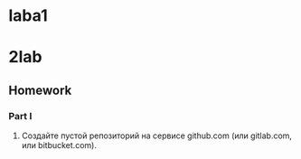 # laba1
# 2lab
## Homework

### Part I

1. Создайте пустой репозиторий на сервисе github.com (или gitlab.com, или bitbucket.com).

